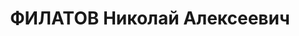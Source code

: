 ---
title: ФИЛАТОВ Николай Алексеевич
description: 'Род. в 1891, Московская обл., Можайский р-н, с. Пушкино. Проживал: г.
  Москва. Председатель Мособлисполкома. 1 окт. 1937 г.избран председателем Воскресенского
  райисполкома Горьк. обл

  Арестован 02.11.1937. Обв. по ст. 58-8, -11. Приговор: ВК ВС СССР, 08.02.1938 –
  к 25 г. ИТЛ, 5 г. п/п'
---